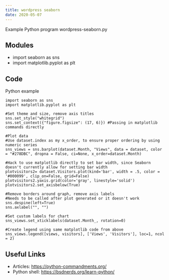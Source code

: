 ```yaml
---
title: wordpress seaborn
date: 2020-05-07
---
```

Example Python program wordpress-seaborn.py

## Modules

* import seaborn as sns
* import matplotlib.pyplot as plt

## Code

Python example

    import seaborn as sns
    import matplotlib.pyplot as plt
    
    #Set theme and size, remove axis titles
    sns.set_style("whitegrid")
    sns.set_context({"figure.figsize": (17, 6)}) #Passing in matplotlib commands directly
    
    #Plot data
    #Use dataset.index as my x_order, to ensure proper ordering by using numeric series
    sns_views = sns.barplot(dataset.Month, "Views", data = dataset, color = "#278DBC", dropna = False, ci=None, x_order=dataset.Month)
    
    #Hack to use matplotlib directly to set bar width, since Seaborn doesn't currently allow for setting bar width
    plotvisitors2= dataset.Visitors.plot(kind='bar', width = .5, color =  '#000099', clip_on=False, grid=False)
    plotvisitors2.yaxis.grid(color='gray', linestyle='solid')
    plotvisitors2.set_axisbelow(True)
    
    #Remove borders around graph, remove axis labels
    #Needs to be called after plot generated or it doesn't work
    sns.despine(left=True) 
    sns.axlabel("", "") 
    
    #Set custom labels for chart
    sns_views.set_xticklabels(dataset.Month_, rotation=0)
    
    #Create legend using same matplotlib code from above
    sns_views.legend([views, visitors], ['Views', 'Visitors'], loc=1, ncol = 2)

## Useful Links

- Articles: https://python-commandments.org/
- Python shell: https://bsdnerds.org/learn-python/
